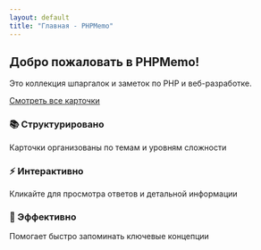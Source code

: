 ```yaml
---
layout: default
title: "Главная - PHPMemo"
---
```


<section class="hero">
    <div class="container">
        <h1 class="hero-title">Добро пожаловать в PHPMemo!</h1>
        <p class="hero-subtitle">Это коллекция шпаргалок и заметок по PHP и веб-разработке.</p>
        <a href="{{ '/notes' | relative_url }}" class="btn btn-primary">Смотреть все карточки</a>
    </div>
</section>

<section class="features">
    <div class="container">
        <div class="feature-grid">
            <div class="feature">
                <h3>📚 Структурировано</h3>
                <p>Карточки организованы по темам и уровням сложности</p>
            </div>
            <div class="feature">
                <h3>⚡ Интерактивно</h3>
                <p>Кликайте для просмотра ответов и детальной информации</p>
            </div>
            <div class="feature">
                <h3>🎯 Эффективно</h3>
                <p>Помогает быстро запоминать ключевые концепции</p>
            </div>
        </div>
    </div>
</section>
